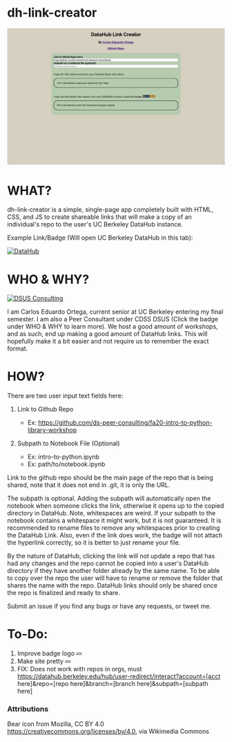 # dh-link-creator
![DH Link Creator Website Preview](dh-link-creator-preview.png)

# WHAT?
dh-link-creator is a simple, single-page app completely built with HTML, CSS, and JS to create shareable links that will make a copy of an individual's repo to the user's UC Berkeley DataHub instance.

Example Link/Badge (Will open UC Berkeley DataHub in this tab): 

[![DataHub](https://i.ibb.co/s5V7XbX/badge-logo.png)](http://datahub.berkeley.edu/hub/user-redirect/git-sync?repo=https://github.com/SoyCarlos/Intro-To-Making-Data&subpath=Intro-to-Making.ipynb)

# WHO & WHY?

[![DSUS Consulting](https://i.ibb.co/s5V7XbX/badge-logo.png)](https://data.berkeley.edu/consulting/)

I am Carlos Eduardo Ortega, current senior at UC Berkeley entering my final semester. I am also a Peer Consultant under CDSS DSUS (Click the badge under WHO & WHY to learn more). We host a good amount of workshops, and as such, end up making a good amount of DataHub links. This will hopefully make it a bit easier and not require us to remember the exact format.


# HOW?
There are two user input text fields here:
1. Link to Github Repo
	- Ex: https://github.com/ds-peer-consulting/fa20-intro-to-python-library-workshop 

2. Subpath to Notebook File (Optional)
	- Ex: intro-to-python.ipynb
	- Ex: path/to/notebook.ipynb


Link to the github repo should be the main page of the repo that is being shared, note that it does not end in .git, it is only the URL. 

The subpath is optional. Adding the subpath will automatically open the notebook when someone clicks the link, otherwise it opens up to the copied directory in DataHub. Note, whitespaces are weird. If your subpath to the notebook contains a whitespace it might work, but it is not guaranteed. It is recommended to rename files to remove any whitespaces prior to creating the DataHub Link. Also, even if the link does work, the badge will not attach the hyperlink correctly, so it is better to just rename your file.

By the nature of DataHub, clicking the link will not update a repo that has had any changes and the repo cannot be copied into a user's DataHub directory if they have another folder already by the same name. To be able to copy over the repo the user will have to rename or remove the folder that shares the name with the repo. DataHub links should only be shared once the repo is finalized and ready to share. 


Submit an issue if you find any bugs or have any requests, or tweet me.


# To-Do:
1. Improve badge logo 💤
2. Make site pretty 💤
3. FIX: Does not work with repos in orgs, must https://datahub.berkeley.edu/hub/user-redirect/interact?account=[acct here]&repo=[repo here]&branch=[branch here]&subpath=[subpath here] 

### Attributions
Bear icon from Mozilla, CC BY 4.0 <https://creativecommons.org/licenses/by/4.0>, via Wikimedia Commons
